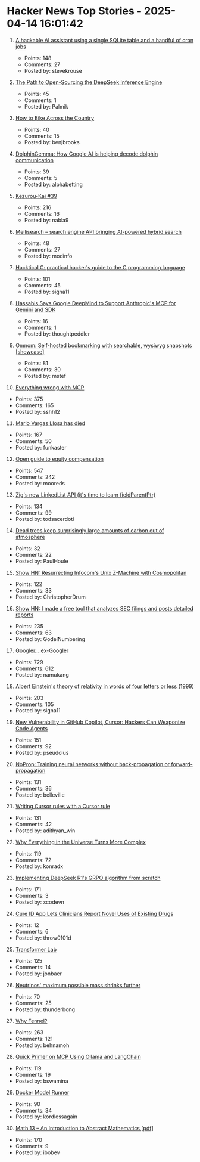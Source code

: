 # Hacker News Top Stories - 2025-04-14 16:01:42

1. [A hackable AI assistant using a single SQLite table and a handful of cron jobs](https://www.geoffreylitt.com/2025/04/12/how-i-made-a-useful-ai-assistant-with-one-sqlite-table-and-a-handful-of-cron-jobs)
   - Points: 148
   - Comments: 27
   - Posted by: stevekrouse

2. [The Path to Open-Sourcing the DeepSeek Inference Engine](https://github.com/deepseek-ai/open-infra-index/tree/main/OpenSourcing_DeepSeek_Inference_Engine)
   - Points: 45
   - Comments: 1
   - Posted by: Palmik

3. [How to Bike Across the Country](https://www.brooks.team/posts/how-to-bike-across-the-country/)
   - Points: 40
   - Comments: 15
   - Posted by: benjbrooks

4. [DolphinGemma: How Google AI is helping decode dolphin communication](https://blog.google/technology/ai/dolphingemma/)
   - Points: 39
   - Comments: 5
   - Posted by: alphabetting

5. [Kezurou-Kai #39](https://www.bigsandwoodworking.com/kezurou-kai-39/)
   - Points: 216
   - Comments: 16
   - Posted by: nabla9

6. [Meilisearch – search engine API bringing AI-powered hybrid search](https://github.com/meilisearch/meilisearch)
   - Points: 48
   - Comments: 27
   - Posted by: modinfo

7. [Hacktical C: practical hacker's guide to the C programming language](https://github.com/codr7/hacktical-c)
   - Points: 101
   - Comments: 45
   - Posted by: signa11

8. [Hassabis Says Google DeepMind to Support Anthropic's MCP for Gemini and SDK](https://techcrunch.com/2025/04/09/google-says-itll-embrace-anthropics-standard-for-connecting-ai-models-to-data/)
   - Points: 16
   - Comments: 1
   - Posted by: thoughtpeddler

9. [Omnom: Self-hosted bookmarking with searchable, wysiwyg snapshots [showcase]](https://omnom.zone/?src=hn)
   - Points: 81
   - Comments: 30
   - Posted by: mstef

10. [Everything wrong with MCP](https://blog.sshh.io/p/everything-wrong-with-mcp)
   - Points: 375
   - Comments: 165
   - Posted by: sshh12

11. [Mario Vargas Llosa has died](https://www.nytimes.com/2025/04/13/books/review/mario-vargas-llosa-appraisal.html)
   - Points: 167
   - Comments: 50
   - Posted by: funkaster

12. [Open guide to equity compensation](https://github.com/jlevy/og-equity-compensation)
   - Points: 547
   - Comments: 242
   - Posted by: mooreds

13. [Zig's new LinkedList API (it's time to learn fieldParentPtr)](https://www.openmymind.net/Zigs-New-LinkedList-API/)
   - Points: 134
   - Comments: 99
   - Posted by: todsacerdoti

14. [Dead trees keep surprisingly large amounts of carbon out of atmosphere](https://phys.org/news/2025-03-dead-trees-large-amounts-carbon.html)
   - Points: 32
   - Comments: 22
   - Posted by: PaulHoule

15. [Show HN: Resurrecting Infocom's Unix Z-Machine with Cosmopolitan](https://christopherdrum.github.io/posts/2025/04/porting-infocom-with-cosmo)
   - Points: 122
   - Comments: 33
   - Posted by: ChristopherDrum

16. [Show HN: I made a free tool that analyzes SEC filings and posts detailed reports](https://www.signalbloom.ai/news/)
   - Points: 235
   - Comments: 63
   - Posted by: GodelNumbering

17. [Googler... ex-Googler](https://nerdy.dev/ex-googler)
   - Points: 729
   - Comments: 612
   - Posted by: namukang

18. [Albert Einstein's theory of relativity in words of four letters or less (1999)](https://www.muppetlabs.com/~breadbox/txt/al.html)
   - Points: 203
   - Comments: 105
   - Posted by: signa11

19. [New Vulnerability in GitHub Copilot, Cursor: Hackers Can Weaponize Code Agents](https://www.pillar.security/blog/new-vulnerability-in-github-copilot-and-cursor-how-hackers-can-weaponize-code-agents)
   - Points: 151
   - Comments: 92
   - Posted by: pseudolus

20. [NoProp: Training neural networks without back-propagation or forward-propagation](https://arxiv.org/abs/2503.24322)
   - Points: 131
   - Comments: 36
   - Posted by: belleville

21. [Writing Cursor rules with a Cursor rule](https://www.adithyan.io/blog/writing-cursor-rules-with-a-cursor-rule)
   - Points: 131
   - Comments: 42
   - Posted by: adithyan_win

22. [Why Everything in the Universe Turns More Complex](https://www.quantamagazine.org/why-everything-in-the-universe-turns-more-complex-20250402/)
   - Points: 119
   - Comments: 72
   - Posted by: konradx

23. [Implementing DeepSeek R1's GRPO algorithm from scratch](https://github.com/policy-gradient/GRPO-Zero)
   - Points: 171
   - Comments: 3
   - Posted by: xcodevn

24. [Cure ID App Lets Clinicians Report Novel Uses of Existing Drugs](https://www.fda.gov/drugs/science-and-research-drugs/cure-id-app-lets-clinicians-report-novel-uses-existing-drugs)
   - Points: 12
   - Comments: 6
   - Posted by: throw0101d

25. [Transformer Lab](https://transformerlab.ai/)
   - Points: 125
   - Comments: 14
   - Posted by: jonbaer

26. [Neutrinos' maximum possible mass shrinks further](https://www.sciencenews.org/article/neutrino-mass-shrinks-katrin-electron)
   - Points: 70
   - Comments: 25
   - Posted by: thunderbong

27. [Why Fennel?](https://fennel-lang.org/rationale)
   - Points: 263
   - Comments: 121
   - Posted by: behnamoh

28. [Quick Primer on MCP Using Ollama and LangChain](https://www.polarsparc.com/xhtml/MCP.html)
   - Points: 119
   - Comments: 19
   - Posted by: bswamina

29. [Docker Model Runner](https://www.docker.com/blog/introducing-docker-model-runner/)
   - Points: 90
   - Comments: 34
   - Posted by: kordlessagain

30. [Math 13 – An Introduction to Abstract Mathematics [pdf]](https://www.math.uci.edu/~ndonalds/math13/notes.pdf)
   - Points: 170
   - Comments: 9
   - Posted by: ibobev

